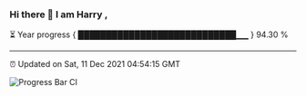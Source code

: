 ### Hi there 👋 I am Harry , 

⏳ Year progress { ████████████████████████████▁▁ } 94.30 %

---

⏰ Updated on Sat, 11 Dec 2021 04:54:15 GMT

![Progress Bar CI](https://github.com/duykhang68/duykhang68/workflows/Progress%20Bar%20CI/badge.svg)
